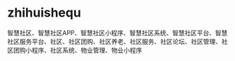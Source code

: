 # zhihuishequ
智慧社区、智慧社区APP、智慧社区小程序、智慧社区系统、智慧社区平台、智慧社区服务平台、社区、社区团购、社区养老、社区服务、社区论坛、社区管理、社区团购小程序、社区系统、物业管理、物业小程序
